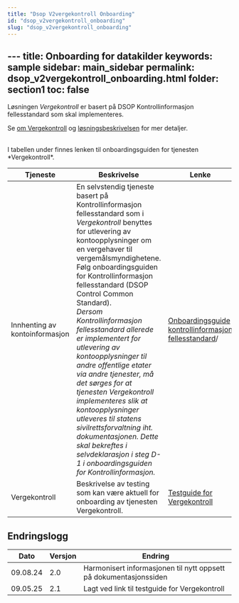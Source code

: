```yaml
---
title: "Dsop V2vergekontroll Onboarding"
id: "dsop_v2vergekontroll_onboarding"
slug: "dsop_v2vergekontroll_onboarding"
---
```


﻿---
title: Onboarding for datakilder
keywords: sample
sidebar: main_sidebar
permalink: dsop_v2vergekontroll_onboarding.html
folder: section1
toc: false
---


Løsningen *Vergekontroll* er basert på DSOP Kontrollinformasjon fellesstandard som skal implementeres.

Se [om Vergekontroll](/dsop_v2vergekontroll_about) og
[løsningsbeskrivelsen](/dsop_v2vergekontroll_løsningsbeskrivelse) for mer detaljer.


<br >
I tabellen under finnes lenken til onboardingsguiden for tjenesten *Vergekontroll*.

| Tjeneste                       | Beskrivelse                                                                                                                                                                                                                                                                                                                                                                                                                                                                                                                                                                                                                                                                                                                                                                                                                                 | Lenke                                                                                                                                        |
|--------------------------------|---------------------------------------------------------------------------------------------------------------------------------------------------------------------------------------------------------------------------------------------------------------------------------------------------------------------------------------------------------------------------------------------------------------------------------------------------------------------------------------------------------------------------------------------------------------------------------------------------------------------------------------------------------------------------------------------------------------------------------------------------------------------------------------------------------------------------------------------|----------------------------------------------------------------------------------------------------------------------------------------------|
| Innhenting av kontoinformasjon | En selvstendig tjeneste basert på Kontrollinformasjon fellesstandard som i *Vergekontroll* benyttes for utlevering av kontoopplysninger om en vergehaver til vergemålsmyndighetene. <br >Følg onboardingsguiden for Kontrollinformasjon fellesstandard (DSOP Control Common Standard). <br >*Dersom Kontrollinformasjon fellesstandard allerede er implementert for utlevering av kontoopplysninger til andre offentlige etater via andre tjenester, må det sørges for at tjenesten Vergekontroll implementeres slik at kontoopplysninger utleveres til statens sivilrettsforvaltning iht. dokumentasjonen. Dette skal bekreftes i selvdeklarasjon i steg D-1 i onboardingsguiden for Kontrollinformasjon.* | [Onboardingsguide kontrollinformasjon fellesstandard](/dsop_v2fellesstandard_onboarding)/ |
| Vergekontroll  | Beskrivelse av testing som kan være aktuell for onboarding av tjenesten Vergekontroll.   | [Testguide for Vergekontroll](/dsop_v2vergekontroll_test) |

## Endringslogg

| Dato     | Versjon | Endring                                                           |
|----------|---------|-------------------------------------------------------------------|
| 09.08.24 | 2.0     | Harmonisert informasjonen til nytt oppsett på dokumentasjonssiden |
| 09.05.25 | 2.1     | Lagt ved link til testguide for Vergekontroll                     |

